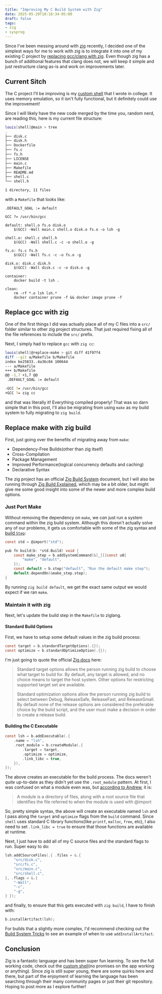 ```yaml
---
title: "Improving My C Build System with Zig"
date: 2025-05-20T10:18:34-05:00
draft: false
tags:
- zig
- sysprog
---
```


Since I've been messing around with [zig][] recently, I decided one of the
simplest ways for me to work with zig is to integrate it into one of my existing
C project by [replacing gcc/clang with zig][]. Even though zig has a bunch of
additional features that clang does not, we will keep it simple and just
restructure clang as-is and work on improvements later.

## Current Sitch

The C project I'll be improving is my [custom shell][] that I wrote in college.
It uses memory emulation, so it isn't fully functional, but it definitely could
use the improvement!

Since I will likely have the new code merged by the time you, random nerd, are
reading this, here is my current file structure:

```bash
louis[shell]@main > tree
.
├── disk.c
├── disk.h
├── Dockerfile
├── fs.c
├── fs.h
├── LICENSE
├── main.c
├── Makefile
├── README.md
├── shell.c
└── shell.h

1 directory, 11 files
```

with a `Makefile` that looks like:

```make
.DEFAULT_GOAL := default

GCC ?= /usr/bin/gcc

default: shell.o fs.o disk.o
    $(GCC) -Wall main.c shell.o disk.o fs.o -o lsh -g

shell.o: shell.c shell.h
    $(GCC) -Wall shell.c -c -o shell.o -g

fs.o: fs.c fs.h
    $(GCC) -Wall fs.c -c -o fs.o -g

disk.o: disk.c disk.h
    $(GCC) -Wall disk.c -c -o disk.o -g

container:
    docker build -t lsh .

clean:
    rm -rf *.o lsh lsh.*
    docker container prune -f && docker image prune -f
```

## Replace gcc with zig

One of the first things I did was actually place all of my C files into a `src/`
folder similar to other zig project structures. That just required fixing all of
the file references to include the `src/` prefix.

Next, I simply had to replace `gcc` with `zig cc`:

```bash
louis[shell]@replace-make > git diff 41f97f4
diff --git a/Makefile b/Makefile
index be25833..4a36c04 100644
--- a/Makefile
+++ b/Makefile
@@ -1,7 +1,7 @@
 .DEFAULT_GOAL := default

-GCC ?= /usr/bin/gcc
+GCC ?= zig cc
```

and that was literally it! Everything compiled properly! That was so darn simple
that in this post, I'll also be migrating from using `make` as my build system
to fully migrating to `zig build`.

## Replace make with zig build

First, just going over the benefits of migrating away from `make`:

- Dependency-Free Builds(other than zig itself)
- Cross-Compilation
- Package Management
- Improved Performance(logical concurrency defaults and caching)
- Declarative Syntax

The zig project has an official [Zig Build System][] document, but I will also
be running through [Zig Build Explained][], which may be a bit older, but might
give me some good insight into some of the newer and more complex build options.

### Just Port Make

Without removing the dependency on `make`, we *can* just run a system command
within the zig build system. Although this doesn't actually solve any of our
problems, it gets us comfortable with some of the zig syntax and [build
`Step`][]:

```c
const std = @import("std");

pub fn build(b: *std.Build) void {
    const make_step = b.addSystemCommand(&[_][]const u8{
        "make", "default",
    });
    const default = b.step("default", "Run the default make step");
    default.dependOn(&make_step.step);
}
```

By running `zig build default`, we get the exact same output we would expect if
we ran `make`.

### Maintain it with zig

Next, let's update the build step in the `Makefile` to ziglang.

#### Standard Build Options

First, we have to setup some default values in the zig build process:

```c
const target = b.standardTargetOptions(.{});
const optimize = b.standardOptimizeOption(.{});
```

I'm just going to quote the official [Zig docs][] here:

> Standard target options allows the person running zig build to choose what
> target to build for. By default, any target is allowed, and no choice means to
> target the host system. Other options for restricting supported target set are
> available.
>
> Standard optimization options allow the person running zig build to select
> between Debug, ReleaseSafe, ReleaseFast, and ReleaseSmall. By default none of
> the release options are considered the preferable choice by the build script,
> and the user must make a decision in order to create a release build.

#### Building the C Executable

```c
const lsh = b.addExecutable(.{
    .name = "lsh",
    .root_module = b.createModule(.{
        .target = target,
        .optimize = optimize,
        .link_libc = true,
    }),
});
```

The above creates an executable for the build process. The docs weren't *quite*
up-to-date as they didn't yet use the `.root_module` pattern. At first, I was
confused on what a module even was, but [according to Andrew][], it is:

> A module is a directory of files, along with a root source file that
> identifies the file referred to when the module is used with @import

So, pretty simple syntax, the above will create an executable named `lsh` and I
pass along the `target` and `optimize` flags from the `build` command. Since
`shell` uses standard C library functions(like `printf`, `malloc`, `free`, etc),
I also need to set `.link_libc = true` to ensure that those functions are
available at runtime.

Next, I just have to add all of my C source files and the standard flags to run.
Super easy to do:

```c
lsh.addCSourceFiles(.{ .files = &.{
    "src/disk.c",
    "src/fs.c",
    "src/main.c",
    "src/shell.c",
}, .flags = &.{
    "-Wall",
    "-c",
    "-g",
} });
```

and finally, to ensure that this gets executed with `zig build`, I have to
finish with:

```c
b.installArtifact(lsh);
```

For builds that a slightly more complex, I'd recommend checking out the [Build
System Tricks][] to see an example of when to use `addInstallArtifact`.

## Conclusion

Zig is a fantastic language and has been super fun learning. To see the full
working code, check out the [custom shell][](no promises on the app working or
anything). Since zig is still super young, there are some quirks here and there,
but part of the enjoyment of learning the language has been searching through
their many community pages or just their git repository. Hoping to post more as
I explore further!

[according to Andrew]: https://github.com/ziglang/zig/issues/14307
[build `Step`]: https://ziglang.org/documentation/master/std/#std.Build.Step
[Build System Tricks]: https://ziggit.dev/t/build-system-tricks/3531#p-12644-h-6-add-build-artifacts-to-depend-on-7
[custom shell]: https://github.com/louislef299/shell
[replacing gcc/clang with zig]: https://andrewkelley.me/post/zig-cc-powerful-drop-in-replacement-gcc-clang.html
[zig]: https://ziglang.org/
[Zig Build Explained]: https://zig.news/xq/zig-build-explained-part-1-59lf
[Zig Build System]: https://ziglang.org/learn/build-system/
[Zig docs]: https://ziglang.org/learn/build-system/#standard-options
